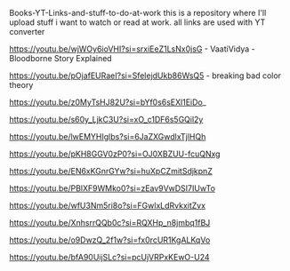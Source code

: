 Books-YT-Links-and-stuff-to-do-at-work
this is a repository where I'll upload stuff i want to watch or read at work. all links are used with YT converter


https://youtu.be/wjWOy6ioVHI?si=srxiEeZ1LsNx0jsG - VaatiVidya - Bloodborne Story Explained


https://youtu.be/pOjafEURaeI?si=SfelejdUkb86WsQ5 - breaking bad color theory

https://youtu.be/z0MyTsHJ82U?si=bYf0s6sEXl1EiDo_

https://youtu.be/s60y_LjkC3U?si=xO_c1DF6s5GQil2y

https://youtu.be/lwEMYHIglbs?si=6JaZXGwdlxTjlHQh

https://youtu.be/pKH8GGV0zP0?si=OJ0XBZUU-fcuQNxg

https://youtu.be/EN6xKGnrGYw?si=huXpCZmitSdjkpnZ

https://youtu.be/PBlXF9WMko0?si=zEav9VwDSI7IUwTo

https://youtu.be/wfU3Nm5ri8o?si=FGwlxLdRvkxitZvx

https://youtu.be/XnhsrrQQb0c?si=RQXHp_n8jmbq1fBJ

https://youtu.be/o9DwzQ_2f1w?si=fx0rcUR1KgALKqVo

https://youtu.be/bfA90UijSLc?si=pcUjVRPxKEwO-U24
